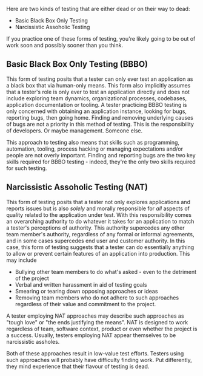 Here are two kinds of testing that are either dead or on their way to dead: 
* Basic Black Box Only Testing
* Narcissistic Assoholic Testing

If you practice one of these forms of testing, you're likely going to be out of work soon and possibly sooner than you think. 

## Basic Black Box Only Testing (BBBO)

This form of testing posits that a tester can only ever test an application as a black box that via human-only means. This form also implicitly assumes that a tester's role is only ever to test an application directly and does not include exploring team dynamics, organizational processes, codebases, application documentation or tooling. A tester practicing BBBO testing is only concerned with obtaining an application instance, looking for bugs, reporting bugs, then going home. Finding and removing underlying causes of bugs are not a priority in this method of testing. This is the responsibility of developers. Or maybe management. Someone else.

This approach to testing also means that skills such as programming, automation, tooling, process hacking or managing expectations and/or people are not overly important. Finding and reporting bugs are the two key skills required for BBBO testing - indeed, they're the only two skills required for such testing. 

## Narcissistic Assoholic Testing (NAT)

This form of testing posits that a tester not only explores applications and reports issues but is also _solely_ and morally responsible for _all_ aspects of quality related to the application under test. With this responsibility comes an overarching authority to do whatever it takes for an application to match a tester's perceptions of authority. This authority supercedes any other team member's authority, regardless of any formal or informal agreements, and in some cases supercedes end user and customer authority. In this case, this form of testing suggests that a tester can do essentially anything to allow or prevent certain features of an application into production. This may include

* Bullying other team members to do what's asked - even to the detriment of the project
* Verbal and written harassment in aid of testing goals
* Smearing or tearing down opposing approaches or ideas
* Removing team members who do not adhere to such approaches regardless of their value and commitment to the project.

A tester employing NAT approaches may describe such approaches as "tough love" or "the ends justifying the means". NAT is designed to work regardless of team, software context, product or even whether the project is a success. Usually, testers employing NAT appear themselves to be narcissistic assholes.

Both of these approaches result in low-value test efforts. Testers using such approaches will probably have difficulty finding work. Put differently, they mind experience that their flavour of testing is dead.
